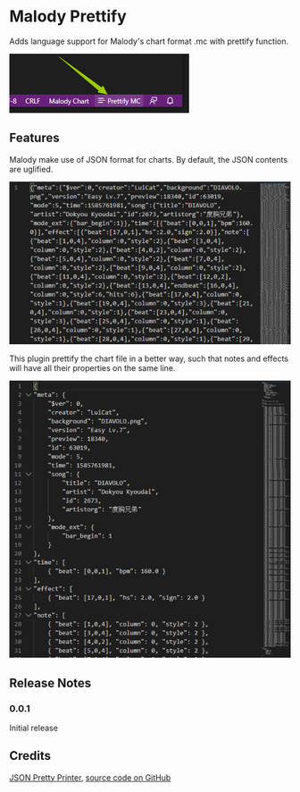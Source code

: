 # Malody Prettify

Adds language support for Malody's chart format .mc with prettify function.

![Button](images/button.png)

## Features

Malody make use of JSON format for charts. By default, the JSON contents are uglified.

![Before prettify](images/ugly.png)

This plugin prettify the chart file in a better way, such that notes and effects will have all their properties on the same line.

![After prettify](images/pretty.png)

## Release Notes

### 0.0.1

Initial release

## Credits

[JSON Pretty Printer](https://marketplace.visualstudio.com/items?itemName=euskadi31.json-pretty-printer), [source code on GitHub](https://github.com/euskadi31/vscode-json-pretty-printer)
